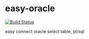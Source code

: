 # easy-oracle
[![Build Status](https://travis-ci.org/mrkayhyun/easy-oracle.svg?branch=master)](https://travis-ci.org/mrkayhyun/easy-oracle)


easy connect oracle select table, pl/sql
  
